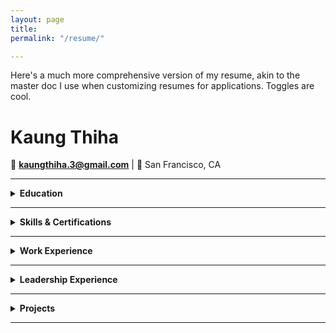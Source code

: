 ```yaml
---
layout: page
title: 
permalink: "/resume/"

---
```


Here's a much more comprehensive version of my resume, akin to the master doc I use when customizing resumes for applications. Toggles are cool.


# Kaung Thiha  
📧 **kaungthiha.3@gmail.com** | 📍 San Francisco, CA  

---

<details>
  <summary><strong>Education</strong></summary>

  **COOP Careers** - *Data Analytics Fellow*  
  _Aug 2024 - Dec 2024_  
  - 16-week fellowship on SQL, Python, and Tableau  

  **University of San Francisco**  
  *Bachelor of Science (B.S.) in Business Analytics* (GPA: 3.81)  
  _Aug 2021 - May 2024_  

</details>

---

<details>
  <summary><strong>Skills & Certifications</strong></summary>

  - **Skills:** Python (Pandas, NumPy, Sklearn, matplotlib, plotly), SQL, R, Java, Excel  
  - **Tools:** BigQuery, Tableau, Salesforce, Machine Learning Frameworks, Product Management, Market Research  
  - **Certifications:** Google Data Analytics Professional Certificate, Data Visualization in Tableau  

</details>

---

<details>
  <summary><strong>Work Experience</strong></summary>

  ### **Wefunder**  
  **Closing and Compliance Product Analyst**  
  _San Francisco, CA | Jan 2024 - July 2024_  
  - Directed fintech product with $350,000 in weekly transactions to founders  
  - Designed PostgreSQL ETL processes, reducing cash flow turnaround by 20%  
  - Spearheaded VIP product development, driving adoption from 0 to 547 users, generating $161,365 in revenue  
  - Conducted market analysis and A/B testing, improving conversion rates and net promoter score (NPS) by 20%  

  ### **CrossWork Midas**  
  **Product Management Intern, Venture Capital Summer Analyst**  
  _Los Angeles, CA | June 2023 - Oct 2023_  
  - Delivered MVP leveraging OpenAI LLM API for SEC EDGAR data analysis  
  - Implemented vector database for faster similarity search, doubling retrieval speeds  i
  - Conducted market research and transaction analysis for 12 pre-IPO firms, influencing $1.5M in investments  

  ### **USF Information Technology Services**  
  **Salesforce Product Administrator**  
  _San Francisco, CA | May 2022 - Dec 2023_  
  - Managed Salesforce lifecycle for 10,000+ users, enhancing dashboards and database structures  
  - Reduced license costs by 33% by optimizing access permissions for large datasets  
  - Facilitated Agile workflows as Scrum Master for a 10-person team, refining user stories and managing backlogs  

</details>

---

<details>
  <summary><strong>Leadership Experience</strong></summary>

  ### **Alpha Phi Omega Service Fraternity**  
  **Finance Chair, Pledge Trainer**  
  _Aug 2021 - May 2024_  
  - Organized fundraising campaigns, raising over $2,000 for charity with local business partnerships  
  - Increased international student participation by 30% through targeted recruitment and engagement efforts  

</details>

---

<details>
  <summary><strong>Projects</strong></summary>

  ### **Retailer Performance Analysis**  
  - Analyzed 500,000+ transactions using R, employing time series forecasting to predict seasonality  
  - Created an R Shiny dashboard for stakeholders to visualize seasonal trends and improve inventory strategies  

  ### **CFA Institute Research Challenge**  
  - Built financial models (DCF, market multiples) and presented to CFA charterholders, placing 5th in NorCal  
  - Conducted Monte Carlo simulations in Python with 10,000 trials to stress-test assumptions  

  ### **Airbnb Location Analysis**  
  - Analyzed 13,000+ Airbnb properties using Python (PyTorch, matplotlib) to evaluate rental prices and occupancy  
  - Applied NLP to customer reviews, identifying key factors influencing property ratings  

</details>

---
